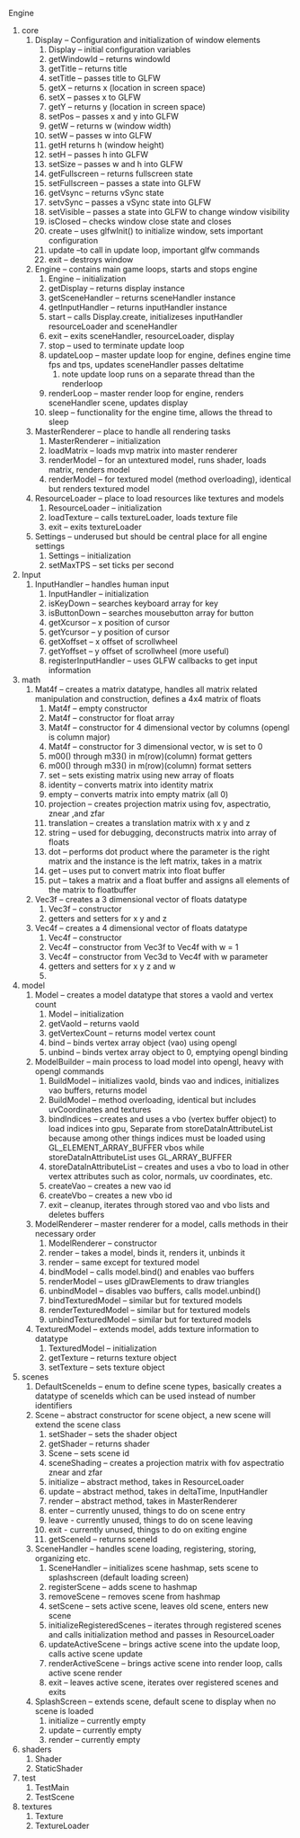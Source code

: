 Engine

1.  core
    1.  Display – Configuration and initialization of window elements
        1.  Display – initial configuration variables
        2.  getWindowId – returns windowId
        3.  getTitle – returns title
        4.  setTitle – passes title to GLFW
        5.  getX – returns x (location in screen space)
        6.  setX – passes x to GLFW
        7.  getY – returns y (location in screen space)
        8.  setPos – passes x and y into GLFW
        9.  getW – returns w (window width)
        10. setW – passes w into GLFW
        11. getH returns h (window height)
        12. setH – passes h into GLFW
        13. setSize – passes w and h into GLFW
        14. getFullscreen – returns fullscreen state
        15. setFullscreen – passes a state into GLFW
        16. getVsync – returns vSync state
        17. setvSync – passes a vSync state into GLFW
        18. setVisible – passes a state into GLFW to change window visibility
        19. isClosed – checks window close state and closes
        20. create – uses glfwInit() to initialize window, sets important configuration
        21. update –to call in update loop, important glfw commands
        22. exit – destroys window
    2.  Engine – contains main game loops, starts and stops engine
        1.  Engine – initialization
        2.  getDisplay – returns display instance
        3.  getSceneHandler – returns sceneHandler instance
        4.  getInputHandler – returns inputHandler instance
        5.  start – calls Display.create, initializeses inputHandler resourceLoader and sceneHandler
        6.  exit – exits sceneHandler, resourceLoader, display
        7.  stop – used to terminate update loop
        8.  updateLoop – master update loop for engine, defines engine time fps and tps, updates sceneHandler passes deltatime
            1.  note update loop runs on a separate thread than the renderloop
        9.  renderLoop – master render loop for engine, renders sceneHandler scene, updates display
        10. sleep – functionality for the engine time, allows the thread to sleep
    3.  MasterRenderer – place to handle all rendering tasks
        1.  MasterRenderer – initialization
        2.  loadMatrix – loads mvp matrix into master renderer
        3.  renderModel – for an untextured model, runs shader, loads matrix, renders model
        4.  renderModel – for textured model (method overloading), identical but renders textured model
    4.  ResourceLoader – place to load resources like textures and models
        1.  ResourceLoader – initialization
        2.  loadTexture – calls textureLoader, loads texture file
        3.  exit – exits textureLoader
    5.  Settings – underused but should be central place for all engine settings
        1.  Settings – initialization
        2.  setMaxTPS – set ticks per second
2.  Input
    1.  InputHandler – handles human input
        1.  InputHandler – initialization
        2.  isKeyDown – searches keyboard array for key
        3.  isButtonDown – searches mousebutton array for button
        4.  getXcursor – x position of cursor
        5.  getYcursor – y position of cursor
        6.  getXoffset – x offset of scrollwheel
        7.  getYoffset – y offset of scrollwheel (more useful)
        8.  registerInputHandler – uses GLFW callbacks to get input information
3.  math
    1.  Mat4f – creates a matrix datatype, handles all matrix related manipulation and construction, defines a 4x4 matrix of floats
        1.  Mat4f – empty constructor
        2.  Mat4f – constructor for float array
        3.  Mat4f – constructor for 4 dimensional vector by columns (opengl is column major)
        4.  Mat4f – constructor for 3 dimensional vector, w is set to 0
        5.  m00() through m33() in m(row)(column) format getters
        6.  m00() through m33() in m(row)(column) format setters
        7.  set – sets existing matrix using new array of floats
        8.  identity – converts matrix into identity matrix
        9.  empty – converts matrix into empty matrix (all 0)
        10. projection – creates projection matrix using fov, aspectratio, znear ,and zfar
        11. translation – creates a translation matrix with x y and z
        12. string – used for debugging, deconstructs matrix into array of floats
        13. dot – performs dot product where the parameter is the right matrix and the instance is the left matrix, takes in a matrix
        14. get – uses put to convert matrix into float buffer
        15. put – takes a matrix and a float buffer and assigns all elements of the matrix to floatbuffer
    2.  Vec3f – creates a 3 dimensional vector of floats datatype
        1.  Vec3f – constructor
        2.  getters and setters for x y and z
    3.  Vec4f – creates a 4 dimensional vector of floats datatype
        1.  Vec4f – constructor
        2.  Vec4f – constructor from Vec3f to Vec4f with w = 1
        3.  Vec4f – constructor from Vec3d to Vec4f with w parameter
        4.  getters and setters for x y z and w
        5.  
4.  model
    1.  Model – creates a model datatype that stores a vaoId and vertex count
        1.  Model – initialization
        2.  getVaoId – returns vaoId
        3.  getVertexCount – returns model vertex count
        4.  bind – binds vertex array object (vao) using opengl
        5.  unbind – binds vertex array object to 0, emptying opengl binding
    2.  ModelBuilder – main process to load model into opengl, heavy with opengl commands
        1.  BuildModel – initializes vaoId, binds vao and indices, initializes vao buffers, returns model
        2.  BuildModel – method overloading, identical but includes uvCoordinates and textures
        3.  bindIndices – creates and uses a vbo (vertex buffer object) to load indices into gpu, Separate from storeDataInAttributeList because among other things indices must be loaded using GL_ELEMENT_ARRAY_BUFFER vbos while storeDataInAttributeList uses GL_ARRAY_BUFFER
        4.  storeDataInAttributeList – creates and uses a vbo to load in other vertex attributes such as color, normals, uv coordinates, etc.
        5.  createVao – creates a new vao id
        6.  createVbo – creates a new vbo id
        7.  exit – cleanup, iterates through stored vao and vbo lists and deletes buffers
    3.  ModelRenderer – master renderer for a model, calls methods in their necessary order
        1.  ModelRenderer – constructor
        2.  render – takes a model, binds it, renders it, unbinds it
        3.  render – same except for textured model
        4.  bindModel – calls model.bind() and enables vao buffers
        5.  renderModel – uses glDrawElements to draw triangles
        6.  unbindModel – disables vao buffers, calls model.unbind()
        7.  bindTexturedModel – similar but for textured models
        8.  renderTexturedModel – similar but for textured models
        9.  unbindTexturedModel – similar but for textured models
    4.  TexturedModel – extends model, adds texture information to datatype
        1.  TexturedModel – initialization
        2.  getTexture – returns texture object
        3.  setTexture – sets texture object
5.  scenes
    1.  DefaultSceneIds – enum to define scene types, basically creates a datatype of sceneIds which can be used instead of number identifiers
    2.  Scene – abstract constructor for scene object, a new scene will extend the scene class
        1.  setShader – sets the shader object
        2.  getShader – returns shader
        3.  Scene – sets scene id
        4.  sceneShading – creates a projection matrix with fov aspectratio znear and zfar
        5.  initialize – abstract method, takes in ResourceLoader
        6.  update – abstract method, takes in deltaTime, InputHandler
        7.  render – abstract method, takes in MasterRenderer
        8.  enter – currently unused, things to do on scene entry
        9.  leave - currently unused, things to do on scene leaving
        10. exit - currently unused, things to do on exiting engine
        11. getSceneId – returns sceneId
    3.  SceneHandler – handles scene loading, registering, storing, organizing etc.
        1.  SceneHandler – initializes scene hashmap, sets scene to splashscreen (default loading screen)
        2.  registerScene – adds scene to hashmap
        3.  removeScene – removes scene from hashmap
        4.  setScene – sets active scene, leaves old scene, enters new scene
        5.  initializeRegisteredScenes – iterates through registered scenes and calls initialization method and passes in ResourceLoader
        6.  updateActiveScene – brings active scene into the update loop, calls active scene update
        7.  renderActiveScene – brings active scene into render loop, calls active scene render
        8.  exit – leaves active scene, iterates over registered scenes and exits
    4.  SplashScreen – extends scene, default scene to display when no scene is loaded
        1.  initialize – currently empty
        2.  update – currently empty
        3.  render – currently empty
6.  shaders
    1.  Shader
    2.  StaticShader
7.  test
    1.  TestMain
    2.  TestScene
8.  textures
    1.  Texture
    2.  TextureLoader
